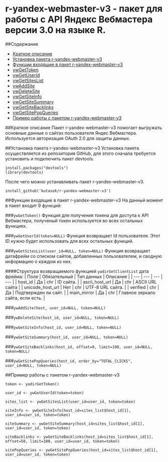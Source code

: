 # r-yandex-webmaster-v3 - пакет для работы с API Яндекс Вебмастера версии 3.0 на языке R.

##Содержание
* [Краткое описание](https://github.com/kutasok/r-yandex-webmaster-v3/blob/master/README.md#Краткое-описание)
* [Установка пакета r-yandex-webmaster-v3](https://github.com/kutasok/r-yandex-webmaster-v3/blob/master/README.md#Установка-пакета-r-yandex-webmaster-v3)
* [Функции входящие в пакет r-yandex-webmaster-v3](https://github.com/kutasok/r-yandex-webmaster-v3/blob/master/README.md#Функции-входящие-в-пакет-r-yandex-webmaster-v3)
* [ywGetToken](https://github.com/kutasok/r-yandex-webmaster-v3/blob/master/README.md#ywgettoken)
* [ywGetUserId](https://github.com/kutasok/r-yandex-webmaster-v3/blob/master/README.md#ywgetuseridtokennull)
* [ywGetSitesList](https://github.com/kutasok/r-yandex-webmaster-v3/blob/master/README.md#ywgetsiteslistuser_idnull-tokennull)
* [ywAddSite](https://github.com/kutasok/r-yandex-webmaster-v3/blob/master/README.md#ywaddsitehost-user_idnull-tokennull)
* [ywDeleteSite](https://github.com/kutasok/r-yandex-webmaster-v3/blob/master/README.md#ywdeletesitehost_id-user_idnull-tokennull)
* [ywGetSiteInfo](https://github.com/kutasok/r-yandex-webmaster-v3/blob/master/README.md#ywgetsiteinfohost_id-user_idnull-tokennull)
* [ywGetSiteSummary](https://github.com/kutasok/r-yandex-webmaster-v3/blob/master/README.md#ywgetsitesummaryhost_id-user_idnull-tokennull)
* [ywGetSiteBacklinks](https://github.com/kutasok/r-yandex-webmaster-v3/blob/master/README.md#ywgetsitebacklinkshost_id-offset0-limit100-user_idnull-tokennull)
* [ywGetSitePopQueries](https://github.com/kutasok/r-yandex-webmaster-v3/blob/master/README.md#ywgetsitepopquerieshost_id-order_bytotal_clicks-user_idnull-tokennull)
* [Пример работы с пакетом r-yandex-webmaster-v3](https://github.com/kutasok/r-yandex-webmaster-v3/blob/master/README.md#Пример-работы-с-пакетом-r-yandex-webmaster-v3)

##Краткое описание
Пакет r-yandex-webmaster-v3 помогает выгружать основные данные о сайтах пользователя Яндес Вебмастера.
Используется авторизация OAuth 2.0 для защиты данных.

##Установка пакета r-yandex-webmaster-v3
Установка пакета осуществляется из репозитория GitHub, для этого сначала требуется установить и подключить пакет devtools.

```
install.packages("devtools")
library(devtools)
```

После чего можно устанавливать пакет r-yandex-webmaster-v3.

`install_github('kutasok/r-yandex-webmaster-v3')`

##Функции входящие в пакет r-yandex-webmaster-v3
На данный момент в пакет входит 9 функций:

###`ywGetToken()`
Функция для получения токена для доступа к API Вебмастера, полученый токен используется во всех остальных функциях.

###`ywGetUserId(token=NULL)`
Функция возвращает Id пользователя. Этот ID нужно будет использовать для всех остальных функций.

###`ywGetSitesList(user_id=NULL, token=NULL)`
Функция возвращает датафрейм со списком сайтов, добавленных пользователем, и сводную информацию о каждом из них.

####Структура возвращаемого функцией `yadirGetClientList` дата фрейма:
| Поле | Обязательный | Тип данных | Описание |
| --- | --- | --- | --- |
| host_id | Да | chr | ID сайта. |
| ascii_host_url | Да | chr | ASCII URL сайта |
| unicode_host_url | Нет | chr | UTF-8 URL сайта. |
| verified | chr | Да | Подтвержден ли сайт. |
| main_mirror | Да | chr | Главное зеркало сайта, если есть. |

###`ywAddSite(host, user_id=NULL, token=NULL)`

###`ywDeleteSite(host_id, user_id=NULL, token=NULL)`

###`ywGetSiteInfo(host_id, user_id=NULL, token=NULL)`

###`ywGetSiteSummary(host_id, user_id=NULL, token=NULL)`

###`ywGetSiteBacklinks(host_id, offset=0, limit=100, user_id=NULL, token=NULL)`

###`ywGetSitePopQueries(host_id, order_by="TOTAL_CLICKS", user_id=NULL, token=NULL)`


##Пример работы с пакетом r-yandex-webmaster-v3

`token <- yadirGetToken()`

`user_id <- ywGetUserId(token=token)`

`sites_list <- ywGetSitesList(user_id=user_id, token=token)`

`siteInfo <- ywGetSiteInfo(host_id=sites_list$host_id[1], user_id=user_id, token=token)`

`siteSummary <- ywGetSiteSummary(host_id=sites_list$host_id[1], user_id=user_id, token=token)`

`siteBacklinks <- ywGetSiteBacklinks(host_id=sites_list$host_id[1], offset=50, limit=100, user_id=user_id, token=token)`

`sitePopQueries <- ywGetSitePopQueries(host_id=sites_list$host_id[1], user_id=user_id, token=token)`





